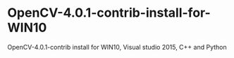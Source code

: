 # OpenCV-4.0.1-contrib-install-for-WIN10
OpenCV-4.0.1-contrib install for WIN10, Visual studio 2015, C++ and Python
